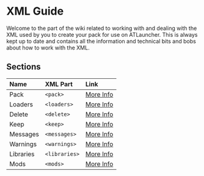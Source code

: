 # XML Guide

Welcome to the part of the wiki related to working with and dealing with the XML used by you to create your pack for use
on ATLauncher. This is always kept up to date and contains all the information and technical bits and bobs about how to
work with the XML.

## Sections

| Name      | XML Part      | Link                                         |
| :-------- | :------------ | :------------------------------------------- |
| Pack      | `<pack>`      | [More Info](/pack-admin/_xml/pack)           |
| Loaders   | `<loaders>`   | [More Info](/pack-admin/_xml/loaders)        |
| Delete    | `<delete>`    | [More Info](/pack-admin/_xml/delete)         |
| Keep      | `<keep>`      | [More Info](/pack-admin/_xml/keep)           |
| Messages  | `<messages>`  | [More Info](/pack-admin/_xml/messages)       |
| Warnings  | `<warnings>`  | [More Info](/pack-admin/_xml/warnings)       |
| Libraries | `<libraries>` | [More Info](/pack-admin/_xml/libraries)      |
| Mods      | `<mods>`      | [More Info](/pack-admin/xml-guide/mod-types) |
